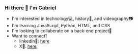 ### Hi there 👋 I'm Gabriel

- I'm interested in technology💻, history📖, and videography📷
- I'm learning JavaScript, Python, HTML, and CSS
- I'm looking to collaberate on a back-end project🔄
- Want to connect?
    - linkedIn🔗: [here](https://www.linkedin.com/in/gabriel-j-moore-dev/)
    - X🔗: [here](https://twitter.com/therealgman2016)
<!--
**therealgman2016/therealgman2016** is a ✨ _special_ ✨ repository because its `README.md` (this file) appears on your GitHub profile.

Here are some ideas to get you started:

- 🔭 I’m currently working on ...
- 🌱 I’m currently learning ...
- 👯 I’m looking to collaborate on ...
- 🤔 I’m looking for help with ...
- 💬 Ask me about ...
- 📫 How to reach me: ...
- 😄 Pronouns: ...
- ⚡ Fun fact: ...
-->
